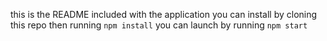 this is the README included with the application
you can install by cloning this repo then running `npm install`
you can launch by running `npm start`
